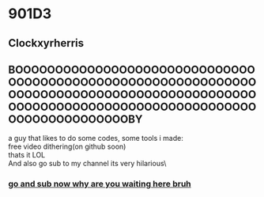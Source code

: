 # 901D3
## Clockxyrherris
## BOOOOOOOOOOOOOOOOOOOOOOOOOOOOOOOOOOOOOOOOOOOOOOOOOOOOOOOOOOOOOOOOOOOOOOOOOOOOOOOOOOOOOOOOOOOOOOOOOOOOOOOOOOOOOOOOOOOOOOOOOOOOOOOOOOOOOOOOOOBY
a guy that likes to do some codes, some tools i made:\
free video dithering(on github soon)\
thats it LOL\
And also go sub to my channel its very hilarious\
### [go and sub now why are you waiting here bruh](https://www.youtube.com/@kenhcuahuy_901D3)
